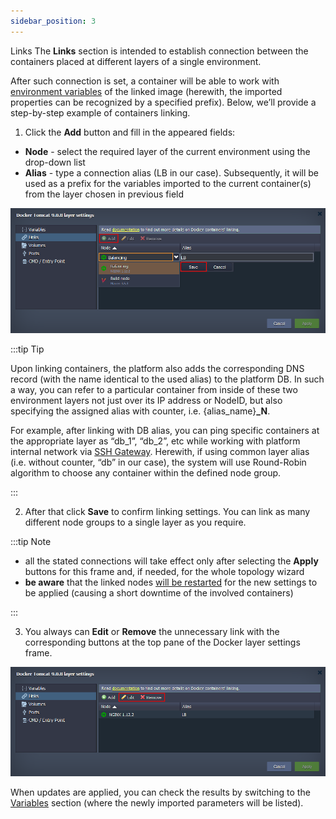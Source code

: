```yaml
---
sidebar_position: 3
---
```


Links
The **Links** section is intended to establish connection between the containers placed at different layers of a single environment.

After such connection is set, a container will be able to work with [environment variables](https://cloudmydc.com/) of the linked image (herewith, the imported properties can be recognized by a specified prefix). Below, we’ll provide a step-by-step example of containers linking.

1. Click the **Add** button and fill in the appeared fields:

- **Node** - select the required layer of the current environment using the drop-down list
- **Alias** - type a connection alias (LB in our case). Subsequently, it will be used as a prefix for the variables imported to the current container(s) from the layer chosen in previous field

![Locale Dropdown](./img/Links/01-add-linking-layer-settings.png)

:::tip Tip

Upon linking containers, the platform also adds the corresponding DNS record (with the name identical to the used alias) to the platform DB. In such a way, you can refer to a particular container from inside of these two environment layers not just over its IP address or NodeID, but also specifying the assigned alias with counter, i.e. {alias_name}**\_N**.

For example, after linking with DB alias, you can ping specific containers at the appropriate layer as “db_1”, “db_2”, etc while working with platform internal network via [SSH Gateway](https://cloudmydc.com/). Herewith, if using common layer alias (i.e. without counter, “db” in our case), the system will use Round-Robin algorithm to choose any container within the defined node group.

:::

2. After that click **Save** to confirm linking settings. You can link as many different node groups to a single layer as you require.

:::tip Note

- all the stated connections will take effect only after selecting the **Apply** buttons for this frame and, if needed, for the whole topology wizard
- **be aware** that the linked nodes <u>will be restarted</u> for the new settings to be applied (causing a short downtime of the involved containers)

:::

3. You always can **Edit** or **Remove** the unnecessary link with the corresponding buttons at the top pane of the Docker layer settings frame.

![Locale Dropdown](./img/Links/02--edit-remove-linking-layer-settings.png)

When updates are applied, you can check the results by switching to the [Variables](https://cloudmydc.com/) section (where the newly imported parameters will be listed).

